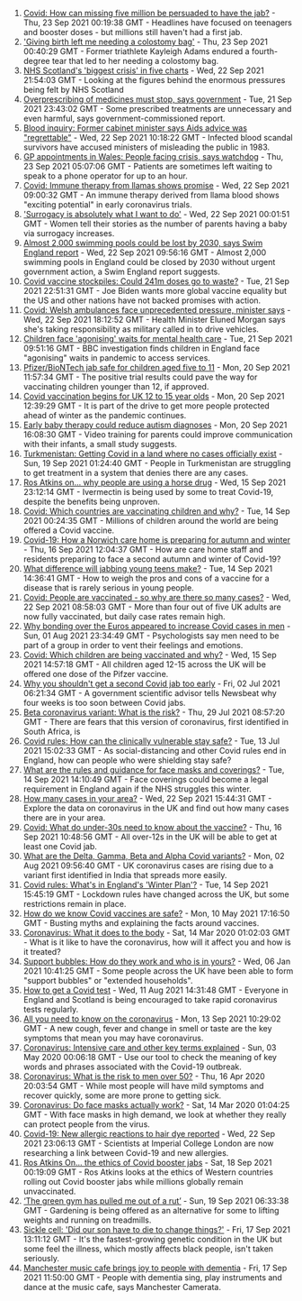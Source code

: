 1. [Covid: How can missing five million be persuaded to have the jab?](https://www.bbc.co.uk/news/health-58594542?at_medium=RSS&at_campaign=KARANGA) - Thu, 23 Sep 2021 00:19:38 GMT - Headlines have focused on teenagers and booster doses - but millions still haven't had a first jab.
2. ['Giving birth left me needing a colostomy bag'](https://www.bbc.co.uk/news/uk-58153996?at_medium=RSS&at_campaign=KARANGA) - Thu, 23 Sep 2021 00:40:29 GMT - Former triathlete Kayleigh Adams endured a fourth-degree tear that led to her needing a colostomy bag.
3. [NHS Scotland's 'biggest crisis' in five charts](https://www.bbc.co.uk/news/uk-scotland-58641817?at_medium=RSS&at_campaign=KARANGA) - Wed, 22 Sep 2021 21:54:03 GMT - Looking at the figures behind the enormous pressures being felt by NHS Scotland
4. [Overprescribing of medicines must stop, says government](https://www.bbc.co.uk/news/health-58639253?at_medium=RSS&at_campaign=KARANGA) - Tue, 21 Sep 2021 23:43:02 GMT - Some prescribed treatments are unnecessary and even harmful, says government-commissioned report.
5. [Blood inquiry: Former cabinet minister says Aids advice was "regrettable"](https://www.bbc.co.uk/news/health-58644578?at_medium=RSS&at_campaign=KARANGA) - Wed, 22 Sep 2021 10:18:22 GMT - Infected blood scandal survivors have accused ministers of misleading the public in 1983.
6. [GP appointments in Wales: People facing crisis, says watchdog](https://www.bbc.co.uk/news/uk-wales-58654519?at_medium=RSS&at_campaign=KARANGA) - Thu, 23 Sep 2021 05:07:06 GMT - Patients are sometimes left waiting to speak to a phone operator for up to an hour.
7. [Covid: Immune therapy from llamas shows promise](https://www.bbc.co.uk/news/science-environment-58628689?at_medium=RSS&at_campaign=KARANGA) - Wed, 22 Sep 2021 09:00:32 GMT - An immune therapy derived from llama blood shows "exciting potential" in early coronavirus trials.
8. ['Surrogacy is absolutely what I want to do'](https://www.bbc.co.uk/news/uk-58639955?at_medium=RSS&at_campaign=KARANGA) - Wed, 22 Sep 2021 00:01:51 GMT - Women tell their stories as the number of parents having a baby via surrogacy increases.
9. [Almost 2,000 swimming pools could be lost by 2030, says Swim England report](https://www.bbc.co.uk/sport/swimming/58641741?at_medium=RSS&at_campaign=KARANGA) - Wed, 22 Sep 2021 09:56:16 GMT - Almost 2,000 swimming pools in England could be closed by 2030 without urgent government action, a Swim England report suggests.
10. [Covid vaccine stockpiles: Could 241m doses go to waste?](https://www.bbc.co.uk/news/world-us-canada-58640297?at_medium=RSS&at_campaign=KARANGA) - Tue, 21 Sep 2021 22:51:31 GMT - Joe Biden wants more global vaccine equality but the US and other nations have not backed promises with action.
11. [Covid: Welsh ambulances face unprecedented pressure, minister says](https://www.bbc.co.uk/news/uk-wales-politics-58640374?at_medium=RSS&at_campaign=KARANGA) - Wed, 22 Sep 2021 18:12:52 GMT - Health Minister Eluned Morgan says she's taking responsibility as military called in to drive vehicles.
12. [Children face 'agonising' waits for mental health care](https://www.bbc.co.uk/news/health-58565067?at_medium=RSS&at_campaign=KARANGA) - Tue, 21 Sep 2021 09:51:16 GMT - BBC investigation finds children in England face "agonising" waits in pandemic to access services.
13. [Pfizer/BioNTech jab safe for children aged five to 11](https://www.bbc.co.uk/news/health-58623062?at_medium=RSS&at_campaign=KARANGA) - Mon, 20 Sep 2021 11:57:34 GMT - The positive trial results could pave the way for vaccinating children younger than 12, if approved.
14. [Covid vaccination begins for UK 12 to 15 year olds](https://www.bbc.co.uk/news/health-58623058?at_medium=RSS&at_campaign=KARANGA) - Mon, 20 Sep 2021 12:39:29 GMT - It is part of the drive to get more people protected ahead of winter as the pandemic continues.
15. [Early baby therapy could reduce autism diagnoses](https://www.bbc.co.uk/news/health-58626945?at_medium=RSS&at_campaign=KARANGA) - Mon, 20 Sep 2021 16:08:30 GMT - Video training for parents could improve communication with their infants, a small study suggests.
16. [Turkmenistan: Getting Covid in a land where no cases officially exist](https://www.bbc.co.uk/news/world-asia-58583212?at_medium=RSS&at_campaign=KARANGA) - Sun, 19 Sep 2021 01:24:40 GMT - People in Turkmenistan are struggling to get treatment in a system that denies there are any cases.
17. [Ros Atkins on... why people are using a horse drug](https://www.bbc.co.uk/news/world-58569849?at_medium=RSS&at_campaign=KARANGA) - Wed, 15 Sep 2021 23:12:14 GMT - Ivermectin is being used by some to treat Covid-19, despite the benefits being unproven.
18. [Covid: Which countries are vaccinating children and why?](https://www.bbc.co.uk/news/health-58516207?at_medium=RSS&at_campaign=KARANGA) - Tue, 14 Sep 2021 00:24:35 GMT - Millions of children around the world are being offered a Covid vaccine.
19. [Covid-19: How a Norwich care home is preparing for autumn and winter](https://www.bbc.co.uk/news/uk-england-norfolk-58582227?at_medium=RSS&at_campaign=KARANGA) - Thu, 16 Sep 2021 12:04:37 GMT - How are care home staff and residents preparing to face a second autumn and winter of Covid-19?
20. [What difference will jabbing young teens make?](https://www.bbc.co.uk/news/health-58423152?at_medium=RSS&at_campaign=KARANGA) - Tue, 14 Sep 2021 14:36:41 GMT - How to weigh the pros and cons of a vaccine for a disease that is rarely serious in young people.
21. [Covid: People are vaccinated - so why are there so many cases?](https://www.bbc.co.uk/news/health-55045639?at_medium=RSS&at_campaign=KARANGA) - Wed, 22 Sep 2021 08:58:03 GMT - More than four out of five UK adults are now fully vaccinated, but daily case rates remain high.
22. [Why bonding over the Euros appeared to increase Covid cases in men](https://www.bbc.co.uk/news/health-58015593?at_medium=RSS&at_campaign=KARANGA) - Sun, 01 Aug 2021 23:34:49 GMT - Psychologists say men need to be part of a group in order to vent their feelings and emotions.
23. [Covid: Which children are being vaccinated and why?](https://www.bbc.co.uk/news/health-57888429?at_medium=RSS&at_campaign=KARANGA) - Wed, 15 Sep 2021 14:57:18 GMT - All children aged 12-15 across the UK will be offered one dose of the Pifzer vaccine.
24. [Why you shouldn't get a second Covid jab too early](https://www.bbc.co.uk/news/newsbeat-57682233?at_medium=RSS&at_campaign=KARANGA) - Fri, 02 Jul 2021 06:21:34 GMT - A government scientific advisor tells Newsbeat why four weeks is too soon between Covid jabs.
25. [Beta coronavirus variant: What is the risk?](https://www.bbc.co.uk/news/health-55534727?at_medium=RSS&at_campaign=KARANGA) - Thu, 29 Jul 2021 08:57:20 GMT - There are fears that this version of coronavirus, first identified in South Africa, is
26. [Covid rules: How can the clinically vulnerable stay safe?](https://www.bbc.co.uk/news/health-51997151?at_medium=RSS&at_campaign=KARANGA) - Tue, 13 Jul 2021 15:02:33 GMT - As social-distancing and other Covid rules end in England, how can people who were shielding stay safe?
27. [What are the rules and guidance for face masks and coverings?](https://www.bbc.co.uk/news/health-51205344?at_medium=RSS&at_campaign=KARANGA) - Tue, 14 Sep 2021 14:10:49 GMT - Face coverings could become a legal requirement in England again if the NHS struggles this winter.
28. [How many cases in your area?](https://www.bbc.co.uk/news/uk-51768274?at_medium=RSS&at_campaign=KARANGA) - Wed, 22 Sep 2021 15:44:31 GMT - Explore the data on coronavirus in the UK and find out how many cases there are in your area.
29. [Covid: What do under-30s need to know about the vaccine?](https://www.bbc.co.uk/news/health-57273875?at_medium=RSS&at_campaign=KARANGA) - Thu, 16 Sep 2021 10:48:56 GMT - All over-12s in the UK will be able to get at least one Covid jab.
30. [What are the Delta, Gamma, Beta and Alpha Covid variants?](https://www.bbc.co.uk/news/health-55659820?at_medium=RSS&at_campaign=KARANGA) - Mon, 02 Aug 2021 09:56:40 GMT - UK coronavirus cases are rising due to a variant first identified in India that spreads more easily.
31. [Covid rules: What's in England's 'Winter Plan'?](https://www.bbc.co.uk/news/explainers-52530518?at_medium=RSS&at_campaign=KARANGA) - Tue, 14 Sep 2021 15:45:19 GMT - Lockdown rules have changed across the UK, but some restrictions remain in place.
32. [How do we know Covid vaccines are safe?](https://www.bbc.co.uk/news/health-55056016?at_medium=RSS&at_campaign=KARANGA) - Mon, 10 May 2021 17:16:50 GMT - Busting myths and explaining the facts around vaccines.
33. [Coronavirus: What it does to the body](https://www.bbc.co.uk/news/health-51214864?at_medium=RSS&at_campaign=KARANGA) - Sat, 14 Mar 2020 01:02:03 GMT - What is it like to have the coronavirus, how will it affect you and how is it treated?
34. [Support bubbles: How do they work and who is in yours?](https://www.bbc.co.uk/news/health-52637354?at_medium=RSS&at_campaign=KARANGA) - Wed, 06 Jan 2021 10:41:25 GMT - Some people across the UK have been able to form "support bubbles" or "extended households".
35. [How to get a Covid test](https://www.bbc.co.uk/news/health-51943612?at_medium=RSS&at_campaign=KARANGA) - Wed, 11 Aug 2021 14:31:48 GMT - Everyone in England and Scotland is being encouraged to take rapid coronavirus tests regularly.
36. [All you need to know on the coronavirus](https://www.bbc.co.uk/news/health-51048366?at_medium=RSS&at_campaign=KARANGA) - Mon, 13 Sep 2021 10:29:02 GMT - A new cough, fever and change in smell or taste are the key symptoms that mean you may have coronavirus.
37. [Coronavirus: Intensive care and other key terms explained](https://www.bbc.co.uk/news/health-52182658?at_medium=RSS&at_campaign=KARANGA) - Sun, 03 May 2020 00:06:18 GMT - Use our tool to check the meaning of key words and phrases associated with the Covid-19 outbreak.
38. [Coronavirus: What is the risk to men over 50?](https://www.bbc.co.uk/news/health-52197594?at_medium=RSS&at_campaign=KARANGA) - Thu, 16 Apr 2020 20:03:54 GMT - While most people will have mild symptoms and recover quickly, some are more prone to getting sick.
39. [Coronavirus: Do face masks actually work?](https://www.bbc.co.uk/news/health-51881555?at_medium=RSS&at_campaign=KARANGA) - Sat, 14 Mar 2020 01:04:25 GMT - With face masks in high demand, we look at whether they really can protect people from the virus.
40. [Covid-19: New allergic reactions to hair dye reported](https://www.bbc.co.uk/news/health-58651244?at_medium=RSS&at_campaign=KARANGA) - Wed, 22 Sep 2021 23:06:13 GMT - Scientists at Imperial College London are now researching a link between Covid-19 and new allergies.
41. [Ros Atkins On… the ethics of Covid booster jabs](https://www.bbc.co.uk/news/health-58598166?at_medium=RSS&at_campaign=KARANGA) - Sat, 18 Sep 2021 00:19:09 GMT - Ros Atkins looks at the ethics of Western countries rolling out Covid booster jabs while millions globally remain unvaccinated.
42. [‘The green gym has pulled me out of a rut’](https://www.bbc.co.uk/news/uk-northern-ireland-58436618?at_medium=RSS&at_campaign=KARANGA) - Sun, 19 Sep 2021 06:33:38 GMT - Gardening is being offered as an alternative for some to lifting weights and running on treadmills.
43. [Sickle cell: 'Did our son have to die to change things?'](https://www.bbc.co.uk/news/newsbeat-58599462?at_medium=RSS&at_campaign=KARANGA) - Fri, 17 Sep 2021 13:11:12 GMT - It's the fastest-growing genetic condition in the UK but some feel the illness, which mostly affects black people, isn't taken seriously.
44. [Manchester music cafe brings joy to people with dementia](https://www.bbc.co.uk/news/uk-england-manchester-58595926?at_medium=RSS&at_campaign=KARANGA) - Fri, 17 Sep 2021 11:50:00 GMT - People with dementia sing, play instruments and dance at the music cafe, says Manchester Camerata.

